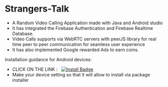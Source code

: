 # Strangers-Talk
- A Random Video Calling Application made with Java and Android studio
- It has integrated the Firebase Authentication and Firebase Realtime Database.
- Video Calls supports via WebRTC servers with peerJS library for real time peer to peer communication for seamless user experience
- It has also implemented Google rewarded Ads to earn coins.


Installation guidance for Android devices:
</br>
- CLICK ON THE LINK : &nbsp; [![Install Badge](https://img.shields.io/badge/-Install-c14438?style=flat-square&logo=Instal&logoColor=white&link=https://drive.google.com/file/d/1lyBytzxBX5gkw2H68CeccEgO-TgmsLYZ/view?usp=sharing)](https://drive.google.com/file/d/1lyBytzxBX5gkw2H68CeccEgO-TgmsLYZ/view?usp=sharing)
- Make your device setting so that it will allow to install via package installer
